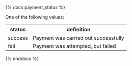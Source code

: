 {% docs payment_status %}
	
One of the following values: 

| status     | definition                             |
|------------|----------------------------------------|
| success    | Payment was carried out successfully   |
| fail       | Payment was attempted, but failed      |

{% enddocs %}